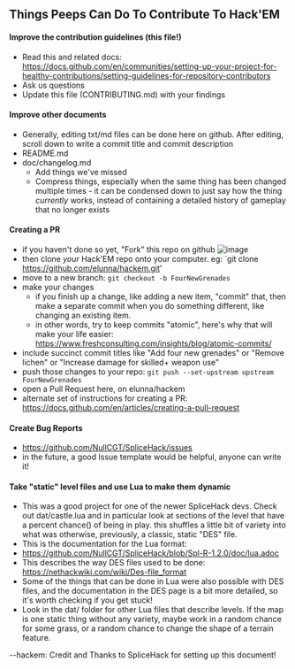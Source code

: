 ## Things Peeps Can Do To Contribute To Hack'EM

#### Improve the contribution guidelines (this file!)
* Read this and related docs: https://docs.github.com/en/communities/setting-up-your-project-for-healthy-contributions/setting-guidelines-for-repository-contributors
* Ask us questions
* Update this file (CONTRIBUTING.md) with your findings

#### Improve other documents
* Generally, editing txt/md files can be done here on github. After editing, scroll down to write a commit title and commit description
* README.md
* doc/changelog.md
  * Add things we've missed
  * Compress things, especially when the same thing has been changed multiple times - it can be condensed down to just say how the thing *currently* works, instead of containing a detailed history of gameplay that no longer exists 

#### Creating a PR
* if you haven't done so yet, "Fork" this repo on github ![image](https://user-images.githubusercontent.com/62170514/134273835-297c7819-a628-43a3-96a8-04f2734a6534.png)
* then clone *your* Hack'EM repo onto your computer. eg: `git clone https://github.com/elunna/hackem.git'
* move to a new branch: `git checkout -b FourNewGrenades`
* make your changes
  * if you finish up a change, like adding a new item, "commit" that, then make a separate commit when you do something different, like changing an existing item.
  * in other words, try to keep commits "atomic", here's why that will make your life easier: https://www.freshconsulting.com/insights/blog/atomic-commits/
* include succinct commit titles like "Add four new grenades" or "Remove lichen" or "Increase damage for skilled+ weapon use"
* push those changes to your repo: `git push --set-upstream upstream FourNewGrenades`
* open a Pull Request here, on elunna/hackem
* alternate set of instructions for creating a PR: https://docs.github.com/en/articles/creating-a-pull-request

#### Create Bug Reports
* https://github.com/NullCGT/SpliceHack/issues
* in the future, a good Issue template would be helpful, anyone can write it!

#### Take "static" level files and use Lua to make them dynamic
* This was a good project for one of the newer SpliceHack devs. Check out dat/castle.lua and in particular look at sections of the level that have a percent chance() of being in play. this shuffles a little bit of variety into what was otherwise, previously, a classic, static "DES" file.
* This is the documentation for the Lua format: 
* https://github.com/NullCGT/SpliceHack/blob/Spl-R-1.2.0/doc/lua.adoc
* This describes the way DES files used to be done: https://nethackwiki.com/wiki/Des-file_format
* Some of the things that can be done in Lua were also possible with DES files, and the documentation in the DES page is a bit more detailed, so it's worth checking if you get stuck!
* Look in the dat/ folder for other Lua files that describe levels. If the map is one static thing without any variety, maybe work in a random chance for some grass, or a random chance to change the shape of a terrain feature.

--hackem: Credit and Thanks to SpliceHack for setting up this document!